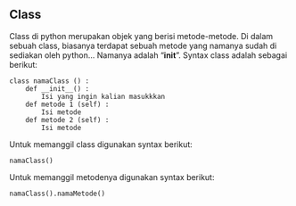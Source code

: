 ## Class

Class di python merupakan objek yang berisi metode-metode. Di dalam sebuah class, biasanya terdapat sebuah metode yang namanya sudah di sediakan oleh python... Namanya adalah “__init__”. Syntax class adalah sebagai berikut:
```
class namaClass () :
    def __init__() :
        Isi yang ingin kalian masukkkan
    def metode 1 (self) :
        Isi metode
    def metode 2 (self) :
        Isi metode
```

Untuk memanggil class digunakan syntax berikut:
```
namaClass()
```

Untuk memanggil metodenya digunakan syntax berikut:
```
namaClass().namaMetode()
```

